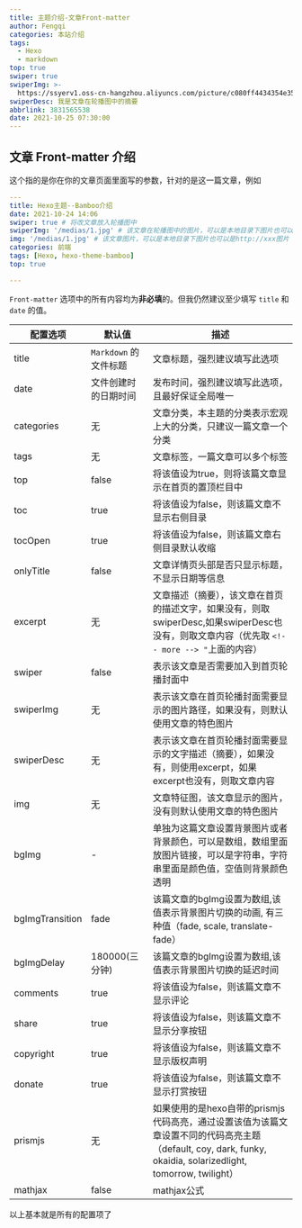 ```yaml
---
title: 主题介绍-文章Front-matter
author: Fengqi
categories: 本站介绍
tags:
  - Hexo
  - markdown
top: true  
swiper: true
swiperImg: >-
  https://ssyerv1.oss-cn-hangzhou.aliyuncs.com/picture/c080ff4434354e35af9dab0a3ee1b9f7.jpg!sswm
swiperDesc: 我是文章在轮播图中的摘要
abbrlink: 3831565538
date: 2021-10-25 07:30:00
---
```


## 文章 Front-matter 介绍
这个指的是你在你的文章页面里面写的参数，针对的是这一篇文章，例如

```yaml
---
title: Hexo主题--Bamboo介绍
date: 2021-10-24 14:06
swiper: true # 将改文章放入轮播图中
swiperImg: '/medias/1.jpg' # 该文章在轮播图中的图片，可以是本地目录下图片也可以是http://xxx图片
img: '/medias/1.jpg' # 该文章图片，可以是本地目录下图片也可以是http://xxx图片
categories: 前端
tags: [Hexo, hexo-theme-bamboo]
top: true

---

```
`Front-matter` 选项中的所有内容均为**非必填**的。但我仍然建议至少填写 `title` 和 `date` 的值。


| 配置选项            | 默认值                 | 描述                                                         
| ----------------- | --------------------- | -------------------------------------------------------- 
| title             | `Markdown` 的文件标题   | 文章标题，强烈建议填写此选项                                    
| date              | 文件创建时的日期时间      | 发布时间，强烈建议填写此选项，且最好保证全局唯一
| categories 	    | 无 	                | 文章分类，本主题的分类表示宏观上大的分类，只建议一篇文章一个分类 
| tags      	    | 无 	                | 文章标签，一篇文章可以多个标签  
| top 	            | false 	            | 将该值设为true，则将该篇文章显示在首页的置顶栏目中
| toc 	            | true 	                | 将该值设为false，则该篇文章不显示右侧目录
| tocOpen 	        | true 	                | 将该值设为false，则该篇文章右侧目录默认收缩
| onlyTitle 	    | false 	            | 文章详情页头部是否只显示标题，不显示日期等信息
| excerpt 	        | 无 	                | 文章描述（摘要），该文章在首页的描述文字，如果没有，则取swiperDesc,如果swiperDesc也没有，则取文章内容（优先取 `<!-- more --> "`上面的内容）
| swiper            | false                 | 表示该文章是否需要加入到首页轮播封面中       
| swiperImg         | 无                    | 表示该文章在首页轮播封面需要显示的图片路径，如果没有，则默认使用文章的特色图片                                               
| swiperDesc        | 无 	                | 表示该文章在首页轮播封面需要显示的文字描述（摘要），如果没有，则使用excerpt，如果excerpt也没有，则取文章内容
| img 	            | 无 	                | 文章特征图，该文章显示的图片，没有则默认使用文章的特色图片
| bgImg 	        | - 	                | 单独为这篇文章设置背景图片或者背景颜色，可以是数组，数组里面放图片链接，可以是字符串，字符串里面是颜色值，空值则背景颜色透明
| bgImgTransition 	| fade 	                | 该篇文章的bgImg设置为数组,该值表示背景图片切换的动画, 有三种值（fade, scale, translate-fade）
| bgImgDelay 	    | 180000(三分钟) 	    | 该篇文章的bgImg设置为数组,该值表示背景图片切换的延迟时间 
| comments  	    | true 	                | 将该值设为false，则该篇文章不显示评论
| share 	        | true 	                | 将该值设为false，则该篇文章不显示分享按钮
| copyright 	    | true 	                | 将该值设为false，则该篇文章不显示版权声明
| donate 	        | true 	                | 将该值设为false，则该篇文章不显示打赏按钮
| prismjs 	        | 无 	                | 如果使用的是hexo自带的prismjs代码高亮，通过设置该值为该篇文章设置不同的代码高亮主题（default, coy, dark, funky, okaidia, solarizedlight, tomorrow, twilight）
| mathjax   	    | false 	            | mathjax公式 


以上基本就是所有的配置项了

